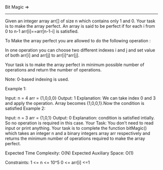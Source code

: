 Bit Magic   =>
- ----------


 

Given an integer array arr[] of size n which contains only 1 and 0. Your task is to make the array perfect. An array is said to be perfect if for each i from 0 to n-1 arr[i]==arr[n-1-i] is satisfied. 

To Make the array perfect you are allowed to do the following operation  :

In one operation you can choose two different indexes i and j and set value of both arr[i] and arr[j] to arr[i]^arr[j].

Your task is to make the array perfect in minimum possible number of operations and return the number of operations.

Note: 0-based indexing is used.

Example 1:

Input:
n = 4
arr = {1,0,0,0}
Output:
1
Explanation:
We can take index 0 and 3 and apply the operation.
Array becomes {1,0,0,1}.Now the condition is satisfied 
Example 2:

Input:
n = 3
arr = {1,0,1}
Output:
0
Explanation:
condition is satisfied intially. So no operation is required
in this case.
Your Task:
You don't need to read input or print anything. Your task is to complete the function bitMagic() which takes an integer n and a binary integers array arr respectively and returns the minimum number of operations required to make the array perfect. 

Expected Time Complexity: O(N)
Expected Auxiliary Space: O(1)

Constraints:
1 <= n <= 10^5
0 <= arr[i] <=1
